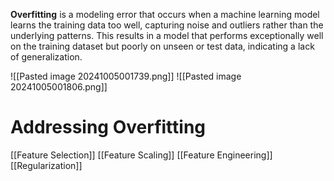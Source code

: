 **Overfitting** is a modeling error that occurs when a machine learning model learns the training data too well, capturing noise and outliers rather than the underlying patterns. This results in a model that performs exceptionally well on the training dataset but poorly on unseen or test data, indicating a lack of generalization.

![[Pasted image 20241005001739.png]]
![[Pasted image 20241005001806.png]]

# Addressing Overfitting
[[Feature Selection]]
[[Feature Scaling]]
[[Feature Engineering]]
[[Regularization]]